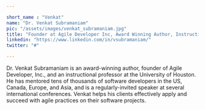 ```yaml
---

short_name : "Venkat"
name: "Dr. Venkat Subramaniam"
pic: "/assets/images/venkat_subramaniam.jpg"
title: "Founder at Agile Developer Inc, Award Winning Author, Instructional professor at the University of Houston"
linkedin: "https://www.linkedin.com/in/vsubramaniam/"
twitter: "#"

---
```


Dr. Venkat Subramaniam is an award-winning author, founder of Agile Developer, Inc., and an instructional professor at the University of Houston. He has mentored tens of thousands of software developers in the US, Canada, Europe, and Asia, and is a regularly-invited speaker at several international conferences. Venkat helps his clients effectively apply and succeed with agile practices on their software projects.